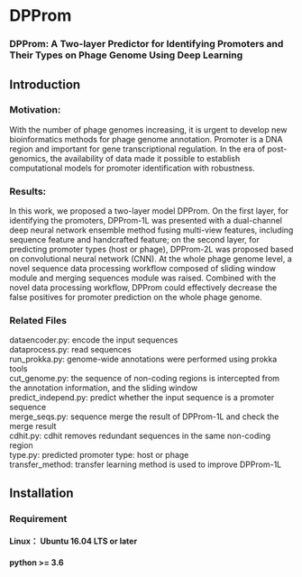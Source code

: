 # DPProm
### DPProm: A Two-layer Predictor for Identifying Promoters and Their Types on Phage Genome Using Deep Learning
## Introduction
### Motivation:
With the number of phage genomes increasing, it is urgent to develop new bioinformatics methods for phage genome annotation. Promoter is a DNA region and important for gene transcriptional regulation. In the era of post-genomics, the availability of data made it possible to establish computational models for promoter identification with robustness.
### Results:
In this work, we proposed a two-layer model DPProm. On the first layer, for identifying the promoters, DPProm-1L was presented with a dual-channel deep neural network ensemble method fusing multi-view features, including sequence feature and handcrafted feature; on the second layer, for predicting promoter types (host or phage), DPProm-2L was proposed based on convolutional neural network (CNN). At the whole phage genome level, a novel sequence data processing workflow composed of sliding window module and merging sequences module was raised. Combined with the novel data processing workflow, DPProm could effectively decrease the false positives for promoter prediction on the whole phage genome.
### Related Files
dataencoder.py: encode the input sequences  
dataprocess.py: read sequences  
run_prokka.py: genome-wide annotations were performed using prokka tools  
cut_genome.py: the sequence of non-coding regions is intercepted from the annotation information, and the sliding window  
predict_independ.py: predict whether the input sequence is a promoter sequence  
merge_seqs.py: sequence merge the result of DPProm-1L and check the merge result  
cdhit.py: cdhit removes redundant sequences in the same non-coding region  
type.py: predicted promoter type: host or phage  
transfer_method:  transfer learning method is used to improve DPProm-1L  
## Installation
### Requirement
#### Linux： Ubuntu 16.04 LTS or later
#### python >= 3.6
